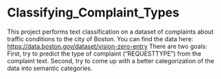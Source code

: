 # Classifying_Complaint_Types
This project performs text classification on a dataset of complaints about traffic conditions to the city of Boston. You can find the data here: https://data.boston.gov/dataset/vision-zero-entry There are two goals: First, try to predict the type of complaint (“REQUESTTYPE”) from the complaint text. Second, try to come up with a better categorization of the data into semantic categories.
